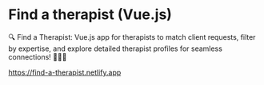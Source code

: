 # Find a therapist (Vue.js)

🔍 Find a Therapist: Vue.js app for therapists to match client requests, filter by expertise, and explore detailed therapist profiles for seamless connections! 🧘‍♂️✨

https://find-a-therapist.netlify.app